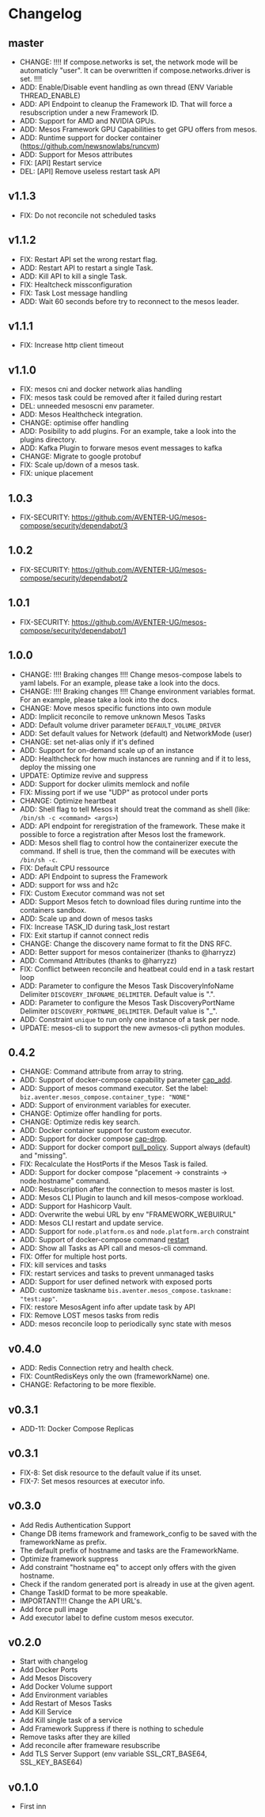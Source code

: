 # Changelog

## master

- CHANGE: !!!! If compose.networks is set, the network mode will be automaticly "user".
       It can be overwritten if compose.networks.driver is set. !!!!
- ADD: Enable/Disable event handling as own thread (ENV Variable THREAD_ENABLE)
- ADD: API Endpoint to cleanup the Framework ID. That will force a resubscription under
       a new Framework ID.
- ADD: Support for AMD and NVIDIA GPUs.
- ADD: Mesos Framework GPU Capabilities to get GPU offers from mesos.
- ADD: Runtime support for docker container (https://github.com/newsnowlabs/runcvm)
- ADD: Support for Mesos attributes
- FIX: [API] Restart service
- DEL: [API] Remove useless restart task API

## v1.1.3

- FIX: Do not reconcile not scheduled tasks

## v1.1.2

- FIX: Restart API set the wrong restart flag.
- ADD: Restart API to restart a single Task.
- ADD: Kill API to kill a single Task.
- FIX: Healtcheck missconfiguration
- FIX: Task Lost message handling
- ADD: Wait 60 seconds before try to reconnect to the mesos leader.

## v1.1.1

- FIX: Increase http client timeout

## v1.1.0

- FIX: mesos cni and docker network alias handling
- FIX: mesos task could be removed after it failed during restart
- DEL: unneeded mesoscni env parameter.
- ADD: Mesos Healthcheck integration.
- CHANGE: optimise offer handling
- ADD: Posibility to add plugins. For an example, take a look into the plugins directory.
- ADD: Kafka Plugin to forware mesos event messages to kafka
- CHANGE: Migrate to google protobuf
- FIX: Scale up/down of a mesos task.
- FIX: unique placement

## 1.0.3

- FIX-SECURITY: https://github.com/AVENTER-UG/mesos-compose/security/dependabot/3

## 1.0.2

- FIX-SECURITY: https://github.com/AVENTER-UG/mesos-compose/security/dependabot/2

## 1.0.1

- FIX-SECURITY: https://github.com/AVENTER-UG/mesos-compose/security/dependabot/1

## 1.0.0

- CHANGE: !!!! Braking changes !!!! Change mesos-compose labels to yaml labels. For an example, please take a look into the docs.
- CHANGE: !!!! Braking changes !!!! Change environment variables format. For an example, please take a look into the docs.
- CHANGE: Move mesos specific functions into own module
- ADD: Implicit reconcile to remove unknown Mesos Tasks
- ADD: Default volume driver parameter `DEFAULT_VOLUME_DRIVER`
- ADD: Set default values for Network (default) and NetworkMode (user)
- CHANGE: set net-alias only if it's defined
- ADD: Support for on-demand scale up of an instance
- ADD: Healthcheck for how much instances are running and if it to less, deploy the missing one
- UPDATE: Optimize revive and suppress
- ADD: Support for docker ulimits memlock and nofile
- FIX: Missing port if we use "UDP" as protocol under ports
- CHANGE: Optimize heartbeat
- ADD: Shell flag to tell Mesos it should treat the command as shell (like: `/bin/sh -c <command> <args>`)
- ADD: API endpoint for reregistration of the framework. These make it possible to force a registration after Mesos lost the framework.
- ADD: Mesos shell flag to control how the containerizer execute the command. If shell is true, then the command will be executes with `/bin/sh -c`.
- FIX: Default CPU ressource
- ADD: API Endpoint to supress the Framework
- ADD: support for wss and h2c
- FIX: Custom Executor command was not set
- ADD: Support Mesos fetch to download files during runtime into the containers sandbox.
- ADD: Scale up and down of mesos tasks
- FIX: Increase TASK_ID during task_lost restart
- FIX: Exit startup if cannot connect redis
- CHANGE: Change the discovery name format to fit the DNS RFC.
- ADD: Better support for mesos containerizer (thanks to @harryzz)
- ADD: Command Attributes (thanks to @harryzz)
- FIX: Conflict between reconcile and heatbeat could end in a task restart loop
- ADD: Parameter to configure the Mesos Task DiscoveryInfoName Delimiter `DISCOVERY_INFONAME_DELIMITER`. Default value is ".".
- ADD: Parameter to configure the Mesos Task DiscoveryPortName Delimiter `DISCOVERY_PORTNAME_DELIMITER`. Default value is "_".
- ADD: Constraint `unique` to run only one instance of a task per node.
- UPDATE: mesos-cli to support the new avmesos-cli python modules.

## 0.4.2

- CHANGE: Command attribute from array to string.
- ADD: Support of docker-compose capability parameter [cap_add](https://docs.docker.com/compose/compose-file/#cap_add).
- ADD: Support of mesos command executor. Set the label:
  `biz.aventer.mesos_compose.container_type: "NONE"`
- ADD: Support of environment variables for executer.
- CHANGE: Optimize offer handling for ports.
- CHANGE: Optimize redis key search.
- ADD: Docker container support for custom executor.
- ADD: Support for docker compose [cap-drop](https://docs.docker.com/compose/compose-file/#cap_drop).
- ADD: Support for docker comport [pull_policy](https://docs.docker.com/compose/compose-file/#pull_policy). Support always (default) and "missing".
- FIX: Recalculate the HostPorts if the Mesos Task is failed.
- ADD: Support for docker compose "placement -> constraints -> node.hostname" command.
- ADD: Resubscription after the connection to mesos master is lost.
- ADD: Mesos CLI Plugin to launch and kill mesos-compose workload.
- ADD: Support for Hashicorp Vault.
- ADD: Overwrite the webui URL by env "FRAMEWORK_WEBUIRUL"
- ADD: Mesos CLI restart and update service.
- ADD: Support for `node.platform.os` and `node.platform.arch` constraint
- ADD: Support of docker-compose command [restart](https://docs.docker.com/compose/compose-file/#read_only)
- ADD: Show all Tasks as API call and mesos-cli command.
- FIX: Offer for multiple host ports.
- FIX: kill services and tasks
- FIX: restart services and tasks to prevent unmanaged tasks
- ADD: Support for user defined network with exposed ports
- ADD: customize taskname `bis.aventer.mesos_compose.taskname: "test:app"`.
- FIX: restore MesosAgent info after update task by API
- FIX: Remove LOST mesos tasks from redis
- ADD: mesos reconcile loop to periodically sync state with mesos

## v0.4.0

- ADD: Redis Connection retry and health check.
- FIX: CountRedisKeys only the own (frameworkName) one.
- CHANGE: Refactoring to be more flexible.

## v0.3.1

- ADD-11: Docker Compose Replicas

## v0.3.1

- FIX-8: Set disk resource to the default value if its unset.
- FIX-7: Set mesos resources at executor info.

## v0.3.0

- Add Redis Authentication Support
- Change DB items framework and framework_config to be saved with the
  frameworkName as prefix.
- The default prefix of hostname and tasks are the FrameworkName.
- Optimize framework suppress
- Add constraint "hostname eq" to accept only offers with the given hostname.
- Check if the random generated port is already in use at the given agent.
- Change TaskID format to be more speakable.
- IMPORTANT!!! Change the API URL's.
- Add force pull image
- Add executor label to define custom mesos executor.

## v0.2.0

- Start with changelog
- Add Docker Ports
- Add Mesos Discovery
- Add Docker Volume support
- Add Environment variables
- Add Restart of Mesos Tasks
- Add Kill Service
- Add Kill single task of a service
- Add Framework Suppress if there is nothing to schedule
- Remove tasks after they are killed
- Add reconcile after frameware resubscribe
- Add TLS Server Support (env variable SSL_CRT_BASE64, SSL_KEY_BASE64)

## v0.1.0

- First inn

